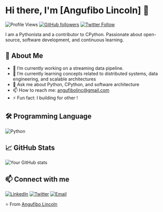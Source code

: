 # Hi there, I'm [Angufibo Lincoln] 👋

![Profile Views](https://komarev.com/ghpvc/?username=Lincoln-developer&color=blue)
[![GitHub followers](https://img.shields.io/github/followers/Lincoln-developer?style=social)](https://github.com/Lincoln-developer?tab=followers)
[![Twitter Follow](https://img.shields.io/twitter/follow/angufibolinc?style=social)](https://twitter.com/angufibolinc)

I am a Pythonista and a contributor to CPython. Passionate about open-source, software development, and continuous learning.

## 🚀 About Me

- 🔭 I’m currently working on a streaming data pipeline.
- 🌱 I’m currently learning concepts related to distributed systems, data engineering, and scalable architectures
- 💬 Ask me about Python, CPython, and software architecture
- 📫 How to reach me: [angufibolinc@gmail.com](mailto:angufibolinc@gmail.com)
- ⚡ Fun fact: I building for other !

## 🛠️ Programming Language

![Python](https://img.shields.io/badge/-Python-333?style=flat&logo=python)

## 📈 GitHub Stats

![Your GitHub stats](https://github-readme-stats.vercel.app/api?username=Lincoln-developer&show_icons=true&theme=radical)

## 📫 Connect with me

[![LinkedIn](https://img.shields.io/badge/-LinkedIn-0077B5?style=flat&logo=linkedin)](https://linkedin.com/in/linc-/)
[![Twitter](https://img.shields.io/badge/-Twitter-1DA1F2?style=flat&logo=twitter)](https://twitter.com/angufibolinc)
[![Email](https://img.shields.io/badge/-Email-D14836?style=flat&logo=gmail&logoColor=white)](mailto:angufibolinc@gmail.com)

⭐️ From [Angufibo Lincoln](https://github.com/Lincoln-developer)

